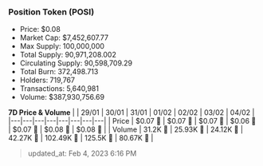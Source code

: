 
  ### Position Token (POSI)
  - Price: $0.08
  - Market Cap: $7,452,607.77
  - Max Supply: 100,000,000
  - Total Supply: 90,971,208.002
  - Circulating Supply: 90,598,709.29
  - Total Burn: 372,498.713
  - Holders: 719,767
  - Transactions: 5,640,981
  - Volume: $387,930,756.69

  **7D Price & Volume**
  | | 29&#x2F;01 | 30&#x2F;01 | 31&#x2F;01 | 01&#x2F;02 | 02&#x2F;02 | 03&#x2F;02 | 04&#x2F;02 |
  |---|---|---|---|---|---|---|---|
  | Price | $0.07 🚀 | $0.07 🔻 | $0.07 🔻 | $0.06 🔻 | $0.07 🚀 | $0.08 🚀 | $0.08 🚀 |
  | Volume | 31.2K 🔻 | 25.93K 🔻 | 24.12K 🔻 | 42.27K 🚀 | 102.49K 🚀 | 125.5K 🚀 | 80.67K 🔻 |

  > updated_at: Feb 4, 2023 6:16 PM
